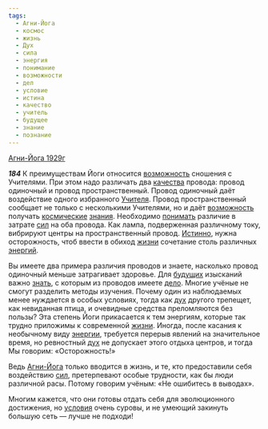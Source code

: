 ```yaml
---
tags:
  - Агни-Йога
  - космос
  - жизнь
  - Дух
  - сила
  - энергия
  - понимание
  - возможности
  - дел
  - условие
  - истина
  - качество
  - учитель
  - будущее
  - знание
  - познание
---
```


[Агни-Йога 1929г](/agni/1929)

___184___
К преимуществам Йоги относится [возможность](/tag/#возможности) сношения с Учителями. При этом надо различать два [качества](/tag/#качество) провода: провод одиночный и провод пространственный. Провод одиночный даёт воздействие одного избранного [Учителя](/tag/#учитель). Провод пространственный сообщает не только с несколькими Учителями, но и даёт [возможность](/tag/#возможности) получать [космические](/tag/#космос) [знания](/tag/#знание). Необходимо [понимать](/tag/#понимание) различие в затрате [сил](/tag/#сила) на оба провода. Как лампа, подверженная различному току, вибрируют центры на пространственный провод. [Истинно](/tag/#истина), нужна осторожность, чтоб ввести в обиход [жизни](/tag/#жизнь) сочетание столь различных [энергий](/tag/#[энергия](/tag/#энергия)).   

Вы имеете два примера различия проводов и знаете, насколько провод одиночный меньше затрагивает здоровье. Для [будущих](/tag/#будущее) изысканий важно [знать](/tag/#познание), с которым из проводов имеете [дело](/tag/#дел). Многие учёные не смогут разделить методы изучения. Почему один из наблюдаемых менее нуждается в особых условиях, тогда как [дух](/tag/#Дух) другого трепещет, как невиданная птица, и очевидные средства преломляются без пользы? Эта степень Йоги прикасается к тем энергиям, которые так трудно приложимы к современной [жизни](/tag/#жизнь). Иногда, после касания к необычному виду [энергии](/tag/#энергия), требуется перерыв явлений на значительное время, но ревностный [дух](/tag/#Дух) не допускает этого отдыха центров, и тогда Мы говорим: «Осторожность!»   

Ведь [Агни-Йога](/tag/#Агни-Йога) только вводится в жизнь, и те, кто предоставили себя воздействию [сил](/tag/#сила), претерпевают особые трудности, как бы люди различной расы. Потому говорим учёным: «Не ошибитесь в выводах».   

Многим кажется, что они готовы отдать себя для эволюционного достижения, но [условия](/tag/#условие) очень суровы, и не умеющий закинуть большую сеть — лучше не подходи!